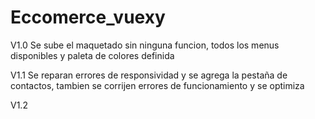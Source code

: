 ﻿# Eccomerce_vuexy

V1.0
  Se sube el maquetado sin ninguna funcion, todos los menus disponibles y paleta de colores definida
  
  
V1.1
  Se reparan errores de responsividad y se agrega la pestaña de contactos, tambien se corrijen errores de funcionamiento y se optimiza


V1.2
  
